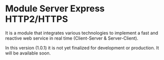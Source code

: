 # Module Server Express HTTP2/HTTPS 
It is a module that integrates various technologies to implement a fast and reactive web service in real time (Client-Server & Server-Client).

In this version (1.0.1) it is not yet finalized for development or production. It will be available soon.
